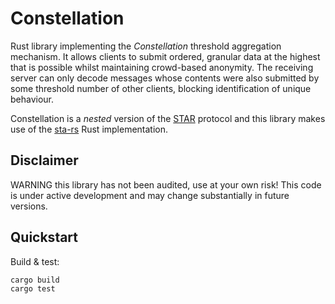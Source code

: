 # Constellation

Rust library implementing the *Constellation* threshold aggregation
mechanism. It allows clients to submit ordered, granular data at
the highest that is possible whilst maintaining crowd-based
anonymity. The receiving server can only decode messages whose
contents were also submitted by some threshold number of other
clients, blocking identification of unique behaviour.

Constellation is a _nested_ version of the [STAR](https://arxiv.org/abs/2109.10074)
protocol and this library makes use of the [sta-rs](https://github.com/brave/sta-rs)
Rust implementation.

## Disclaimer

WARNING this library has not been audited, use at your own risk! This
code is under active development and may change substantially in future
versions.

## Quickstart

Build & test:
```
cargo build
cargo test
```
